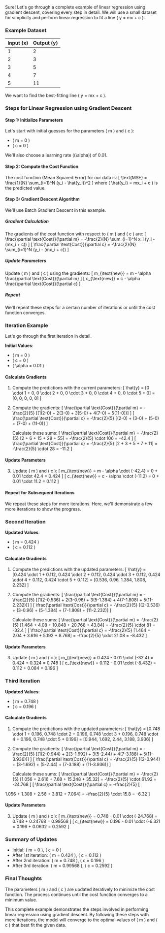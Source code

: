 Sure! Let's go through a complete example of linear regression using gradient descent, covering every step in detail. We will use a small dataset for simplicity and perform linear regression to fit a line \( y = mx + c \).

### Example Dataset

| Input (x) | Output (y) |
|-----------|------------|
| 1         | 2          |
| 2         | 3          |
| 3         | 5          |
| 4         | 7          |
| 5         | 11         |

We want to find the best-fitting line \( y = mx + c \).

### Steps for Linear Regression using Gradient Descent

#### Step 1: Initialize Parameters
Let's start with initial guesses for the parameters \( m \) and \( c \):
- \( m = 0 \)
- \( c = 0 \)

We'll also choose a learning rate (\(\alpha\)) of 0.01.

#### Step 2: Compute the Cost Function
The cost function (Mean Squared Error) for our data is:
\[ \text{MSE} = \frac{1}{N} \sum_{i=1}^N (y_i - \hat{y_i})^2 \]
where \( \hat{y_i} = mx_i + c \) is the predicted value.

#### Step 3: Gradient Descent Algorithm
We'll use Batch Gradient Descent in this example.

##### Gradient Calculation
The gradients of the cost function with respect to \( m \) and \( c \) are:
\[ \frac{\partial \text{Cost}}{\partial m} = -\frac{2}{N} \sum_{i=1}^N x_i (y_i - (mx_i + c)) \]
\[ \frac{\partial \text{Cost}}{\partial c} = -\frac{2}{N} \sum_{i=1}^N (y_i - (mx_i + c)) \]

##### Update Parameters
Update \( m \) and \( c \) using the gradients:
\[ m_{\text{new}} = m - \alpha \frac{\partial \text{Cost}}{\partial m} \]
\[ c_{\text{new}} = c - \alpha \frac{\partial \text{Cost}}{\partial c} \]

##### Repeat
We'll repeat these steps for a certain number of iterations or until the cost function converges.

### Iteration Example
Let's go through the first iteration in detail.

**Initial Values**:
- \( m = 0 \)
- \( c = 0 \)
- \( \alpha = 0.01 \)

#### Calculate Gradients
1. Compute the predictions with the current parameters:
   \[
   \hat{y} = [0 \cdot 1 + 0, 0 \cdot 2 + 0, 0 \cdot 3 + 0, 0 \cdot 4 + 0, 0 \cdot 5 + 0] = [0, 0, 0, 0, 0]
   \]

2. Compute the gradients:
   \[
   \frac{\partial \text{Cost}}{\partial m} = -\frac{2}{5} [(1(2-0) + 2(3-0) + 3(5-0) + 4(7-0) + 5(11-0))]
   \]
   \[
   \frac{\partial \text{Cost}}{\partial c} = -\frac{2}{5} [(2-0) + (3-0) + (5-0) + (7-0) + (11-0)]
   \]

   Calculate these sums:
   \[
   \frac{\partial \text{Cost}}{\partial m} = -\frac{2}{5} [2 + 6 + 15 + 28 + 55] = -\frac{2}{5} \cdot 106 = -42.4
   \]
   \[
   \frac{\partial \text{Cost}}{\partial c} = -\frac{2}{5} [2 + 3 + 5 + 7 + 11] = -\frac{2}{5} \cdot 28 = -11.2
   \]

#### Update Parameters
3. Update \( m \) and \( c \):
   \[
   m_{\text{new}} = m - \alpha \cdot (-42.4) = 0 + 0.01 \cdot 42.4 = 0.424
   \]
   \[
   c_{\text{new}} = c - \alpha \cdot (-11.2) = 0 + 0.01 \cdot 11.2 = 0.112
   \]

#### Repeat for Subsequent Iterations
We repeat these steps for more iterations. Here, we'll demonstrate a few more iterations to show the progress.

### Second Iteration
**Updated Values**:
- \( m = 0.424 \)
- \( c = 0.112 \)

#### Calculate Gradients
1. Compute the predictions with the updated parameters:
   \[
   \hat{y} = [0.424 \cdot 1 + 0.112, 0.424 \cdot 2 + 0.112, 0.424 \cdot 3 + 0.112, 0.424 \cdot 4 + 0.112, 0.424 \cdot 5 + 0.112] = [0.536, 0.96, 1.384, 1.808, 2.232]
   \]

2. Compute the gradients:
   \[
   \frac{\partial \text{Cost}}{\partial m} = -\frac{2}{5} [(1(2-0.536) + 2(3-0.96) + 3(5-1.384) + 4(7-1.808) + 5(11-2.232))]
   \]
   \[
   \frac{\partial \text{Cost}}{\partial c} = -\frac{2}{5} [(2-0.536) + (3-0.96) + (5-1.384) + (7-1.808) + (11-2.232)]
   \]

   Calculate these sums:
   \[
   \frac{\partial \text{Cost}}{\partial m} = -\frac{2}{5} [1.464 + 4.08 + 10.848 + 20.768 + 43.84] = -\frac{2}{5} \cdot 81 = -32.4
   \]
   \[
   \frac{\partial \text{Cost}}{\partial c} = -\frac{2}{5} [1.464 + 2.04 + 3.616 + 5.192 + 8.768] = -\frac{2}{5} \cdot 21.08 = -8.432
   \]

#### Update Parameters
3. Update \( m \) and \( c \):
   \[
   m_{\text{new}} = 0.424 - 0.01 \cdot (-32.4) = 0.424 + 0.324 = 0.748
   \]
   \[
   c_{\text{new}} = 0.112 - 0.01 \cdot (-8.432) = 0.112 + 0.084 = 0.196
   \]

### Third Iteration
**Updated Values**:
- \( m = 0.748 \)
- \( c = 0.196 \)

#### Calculate Gradients
1. Compute the predictions with the updated parameters:
   \[
   \hat{y} = [0.748 \cdot 1 + 0.196, 0.748 \cdot 2 + 0.196, 0.748 \cdot 3 + 0.196, 0.748 \cdot 4 + 0.196, 0.748 \cdot 5 + 0.196] = [0.944, 1.692, 2.44, 3.188, 3.936]
   \]

2. Compute the gradients:
   \[
   \frac{\partial \text{Cost}}{\partial m} = -\frac{2}{5} [(1(2-0.944) + 2(3-1.692) + 3(5-2.44) + 4(7-3.188) + 5(11-3.936))]
   \]
   \[
   \frac{\partial \text{Cost}}{\partial c} = -\frac{2}{5} [(2-0.944) + (3-1.692) + (5-2.44) + (7-3.188) + (11-3.936)]
   \]

   Calculate these sums:
   \[
   \frac{\partial \text{Cost}}{\partial m} = -\frac{2}{5} [1.056 + 2.616 + 7.68 + 15.248 + 35.32] = -\frac{2}{5} \cdot 61.92 = -24.768
   \]
   \[
   \frac{\partial \text{Cost}}{\partial c} = -\frac{2}{5} [

1.056 + 1.308 + 2.56 + 3.812 + 7.064] = -\frac{2}{5} \cdot 15.8 = -6.32
   \]

#### Update Parameters
3. Update \( m \) and \( c \):
   \[
   m_{\text{new}} = 0.748 - 0.01 \cdot (-24.768) = 0.748 + 0.24768 = 0.99568
   \]
   \[
   c_{\text{new}} = 0.196 - 0.01 \cdot (-6.32) = 0.196 + 0.0632 = 0.2592
   \]

### Summary of Updates
- Initial: \( m = 0 \), \( c = 0 \)
- After 1st iteration: \( m = 0.424 \), \( c = 0.112 \)
- After 2nd iteration: \( m = 0.748 \), \( c = 0.196 \)
- After 3rd iteration: \( m = 0.99568 \), \( c = 0.2592 \)

### Final Thoughts
The parameters \( m \) and \( c \) are updated iteratively to minimize the cost function. The process continues until the cost function converges to a minimum value.

This complete example demonstrates the steps involved in performing linear regression using gradient descent. By following these steps with more iterations, the model will converge to the optimal values of \( m \) and \( c \) that best fit the given data.
